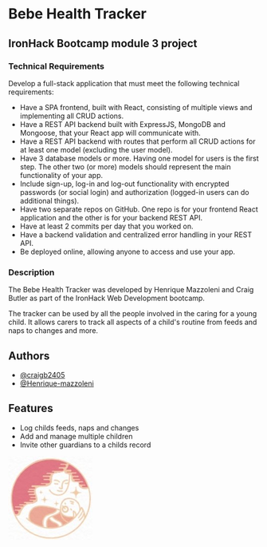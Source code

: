 
# Bebe Health Tracker

## IronHack Bootcamp module 3 project

### Technical Requirements

Develop a full-stack application that must meet the following technical requirements:

- Have a SPA frontend, built with React, consisting of multiple views and implementing all CRUD actions.
- Have a REST API backend built with ExpressJS, MongoDB and Mongoose, that your React app will communicate with.
- Have a REST API backend with routes that perform all CRUD actions for at least one model (excluding the user model).
- Have 3 database models or more. Having one model for users is the first step. The other two (or more) models should represent the main functionality of your app.
- Include sign-up, log-in and log-out functionality with encrypted passwords (or social login) and authorization (logged-in users can do additional things).
- Have two separate repos on GitHub. One repo is for your frontend React application and the other is for your backend REST API.
- Have at least 2 commits per day that you worked on.
- Have a backend validation and centralized error handling in your REST API.
- Be deployed online, allowing anyone to access and use your app.

### Description

The Bebe Health Tracker was developed by Henrique Mazzoleni and Craig Butler as part of the IronHack Web Development bootcamp.

The tracker can be used by all the people involved in the caring for a young child. It allows carers to track all aspects of a child's routine from feeds and naps to changes and more.






## Authors

- [@craigb2405](https://github.com/craigb2405)
- [@Henrique-mazzoleni](https://github.com/Henrique-mazzoleni)


## Features

- Log childs feeds, naps and changes
- Add and manage multiple children
- Invite other guardians to a childs record


![Logo](https://github.com/Henrique-mazzoleni/Bebe-health-app-client/blob/main/src/assets/images/bebehealthlogo.jpg?raw=true)

